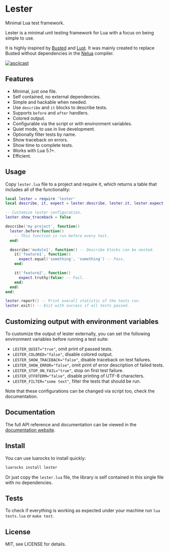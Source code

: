 # Lester

Minimal Lua test framework.

Lester is a minimal unit testing framework for Lua with a focus on being simple to use.

It is highly inspired by
[Busted](http://olivinelabs.com/busted/) and [Lust](https://github.com/bjornbytes/lust).
It was mainly created to replace Busted without dependencies in the
[Nelua](https://github.com/edubart/nelua-lang) compiler.

[![asciicast](https://asciinema.org/a/GihfI07vCt9Q7cvL6xCtnoNl1.svg)](https://asciinema.org/a/GihfI07vCt9Q7cvL6xCtnoNl1)

## Features

* Minimal, just one file.
* Self contained, no external dependencies.
* Simple and hackable when needed.
* Use `describe` and `it` blocks to describe tests.
* Supports `before` and `after` handlers.
* Colored output.
* Configurable via the script or with environment variables.
* Quiet mode, to use in live development.
* Optionally filter tests by name.
* Show traceback on errors.
* Show time to complete tests.
* Works with Lua 5.1+.
* Efficient.

## Usage

Copy `lester.lua` file to a project and require it,
which returns a table that includes all of the functionality:

```lua
local lester = require 'lester'
local describe, it, expect = lester.describe, lester.it, lester.expect

-- Customize lester configuration.
lester.show_traceback = false

describe('my project', function()
  lester.before(function()
    -- This function is run before every test.
  end)

  describe('module1', function() -- Describe blocks can be nested.
    it('feature1', function()
      expect.equal('something', 'something') -- Pass.
    end)

    it('feature2', function()
      expect.truthy(false) -- Fail.
    end)
  end)
end)

lester.report() -- Print overall statistic of the tests run.
lester.exit() -- Exit with success if all tests passed.
```

## Customizing output with environment variables

To customize the output of lester externally,
you can set the following environment variables before running a test suite:

* `LESTER_QUIET="true"`, omit print of passed tests.
* `LESTER_COLORED="false"`, disable colored output.
* `LESTER_SHOW_TRACEBACK="false"`, disable traceback on test failures.
* `LESTER_SHOW_ERROR="false"`, omit print of error description of failed tests.
* `LESTER_STOP_ON_FAIL="true"`, stop on first test failure.
* `LESTER_UTF8TERM="false"`, disable printing of UTF-8 characters.
* `LESTER_FILTER="some text"`, filter the tests that should be run.

Note that these configurations can be changed via script too, check the documentation.

## Documentation

The full API reference and documentation can be viewed in the
[documentation website](https://edubart.github.io/lester/).

## Install

You can use luarocks to install quickly:

```bash
luarocks install lester
```

Or just copy the `lester.lua` file, the library is self contained in this single file with no dependencies.

## Tests

To check if everything is working as expected under your machine run `lua tests.lua` or `make test`.

## License

MIT, see LICENSE for details.

